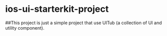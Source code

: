 # ios-ui-starterkit-project

##This project is just a simple project that use UITub (a collection of UI and utility component).
